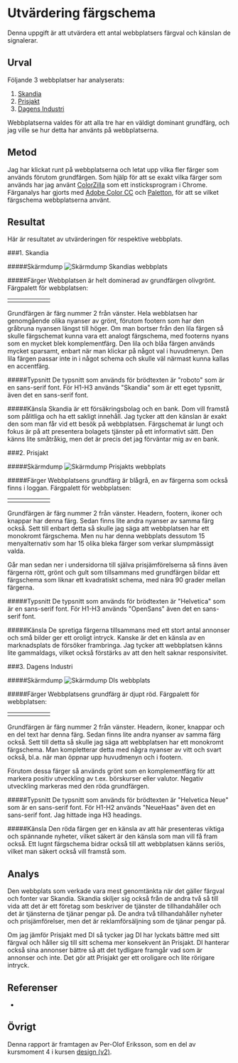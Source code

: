 Utvärdering färgschema
======================
Denna uppgift är att utvärdera ett antal webbplatsers färgval och känslan de signalerar.

Urval
-----------------------
Följande 3 webbplatser har analyserats:

1. [Skandia](https://www.skandia.se/)
2. [Prisjakt](https://www.prisjakt.nu/)
3. [Dagens Industri](https://www.di.se/)

Webbplatserna valdes för att alla tre har en väldigt dominant grundfärg, och jag ville se hur detta har använts på webbplatserna.

Metod
-----------------------
Jag har klickat runt på webbplatserna och letat upp vilka fler färger som används förutom grundfärgen. Som hjälp för att se exakt vilka färger som används har jag använt [ColorZilla](https://chrome.google.com/webstore/detail/colorzilla/bhlhnicpbhignbdhedgjhgdocnmhomnp) som ett insticksprogram i Chrome. Färganalys har gjorts med [Adobe Color CC](https://color.adobe.com/sv/create/color-wheel/) och [Paletton](http://paletton.com), för att se vilket färgschema webbplatserna använt.

Resultat
-----------------------
Här är resultatet av utvärderingen för respektive webbplats.

###1. Skandia

#####Skärmdump
![Skärmdump Skandias webbplats](image/theme/Skandia.png?w=800)

#####Färger
Webbplatsen är helt dominerad av grundfärgen olivgrönt. Färgpalett för webbplatsen:
<table class="scheme skandia">
<tr>
<td class="color1">
<td class="color2">
<td class="color3">
<td class="color4">
<td class="color5">
<td class="color6">
</tr>
</table>

Grundfärgen är färg nummer 2 från vänster. Hela webblatsen har genomgående olika nyanser av grönt, förutom footern som har den gråbruna nyansen längst till höger. Om man bortser från den lila färgen så skulle färgschemat kunna vara ett analogt färgschema, med footerns nyans som en mycket blek komplementfärg. Den lila och blåa färgen används mycket sparsamt, enbart när man klickar på något val i huvudmenyn. Den lila färgen passar inte in i något schema och skulle väl närmast kunna kallas en accentfärg.

#####Typsnitt
De typsnitt som används för brödtexten är "roboto" som är en sans-serif font. För H1-H3 används "Skandia" som är ett eget typsnitt, även det en sans-serif font.

#####Känsla
Skandia är ett försäkringsbolag och en bank. Dom vill framstå som pålitliga och ha ett sakligt innehåll. Jag tycker att den känslan är exakt den som man får vid ett besök på webbplatsen. Färgschemat är lungt och fokus är på att presentera bolagets tjänster på ett informativt sätt. Den känns lite småtråkig, men det är precis det jag förväntar mig av en bank.

###2. Prisjakt

#####Skärmdump
![Skärmdump Prisjakts webbplats](image/theme/Prisjakt.png?w=800)

#####Färger
Webbplatsens grundfärg är blågrå, en av färgerna som också finns i loggan. Färgpalett för webbplatsen:
<table class="scheme prisjakt">
<tr>
<td class="color1">
<td class="color2">
<td class="color3">
<td class="color4">
<td class="color5">
<td class="color6">
</tr>
</table>

Grundfärgen är färg nummer 2 från vänster. Headern, footern, ikoner och knappar har denna färg. Sedan finns lite andra nyanser av samma färg också. Sett till enbart detta så skulle jag säga att webbplatsen har ett monokromt färgschema.
Men nu har denna webbplats dessutom 15 menyalternativ som har 15 olika bleka färger som verkar slumpmässigt valda.

Går man sedan ner i undersidorna till själva prisjämförelserna så finns även färgerna rött, grönt och gult som tillsammans med grundfärgen bildar ett färgschema som liknar ett kvadratiskt schema, med nära 90 grader mellan färgerna.

#####Typsnitt
De typsnitt som används för brödtexten är "Helvetica" som är en sans-serif font. För H1-H3 används "OpenSans" även det en sans-serif font.

#####Känsla
De spretiga färgerna tillsammans med ett stort antal annonser och små bilder ger ett oroligt intryck. Kanske är det en känsla av en marknadsplats de försöker frambringa. Jag tycker att webbplatsen känns lite gammaldags, vilket också förstärks av att den helt saknar responsivitet.

###3. Dagens Industri

#####Skärmdump
![Skärmdump DIs webbplats](image/theme/Di.png?w=800)

#####Färger
Webbplatsens grundfärg är djupt röd. Färgpalett för webbplatsen:
<table class="scheme di">
<tr>
<td class="color1">
<td class="color2">
<td class="color3">
<td class="color4">
<td class="color5">
<td class="color6">
</tr>
</table>

Grundfärgen är färg nummer 2 från vänster. Headern, ikoner, knappar och en del text har denna färg. Sedan finns lite andra nyanser av samma färg också. Sett till detta så skulle jag säga att webbplatsen har ett monokromt färgschema. Man kompletterar detta med några nyanser av vitt och svart också, bl.a. när man öppnar upp huvudmenyn och i footern.

Förutom dessa färger så används grönt som en komplementfärg för att markera positiv utveckling av t.ex. börskurser eller valutor. Negativ utveckling markeras med den röda grundfärgen.

#####Typsnitt
De typsnitt som används för brödtexten är "Helvetica Neue" som är en sans-serif font. För H1-H2 används "NeueHaas" även det en sans-serif font. Jag hittade inga H3 headings.

#####Känsla
Den röda färgen ger en känsla av att här presenteras viktiga och spännande nyheter, vilket säkert är den känsla som man vill få fram också. Ett lugnt färgschema bidrar också till att webbplatsen känns seriös, vilket man säkert också vill framstå som.

Analys
-----------------------
Den webbplats som verkade vara mest genomtänkta när det gäller färgval och fonter var Skandia. Skandia skiljer sig också från de andra två så till vida att det är ett företag som beskriver de tjänster de tillhandahåller och det är tjänsterna de tjänar pengar på. De andra två tillhandahåller nyheter och prisjämförelser, men det är reklamförsäljning som de tjänar pengar på.

Om jag jämför Prisjakt med DI så tycker jag DI har lyckats bättre med sitt färgval och håller sig till sitt schema mer konsekvent än Prisjakt. DI hanterar också sina annonser bättre så att det tydligare framgår vad som är annonser och inte. Det gör att Prisjakt ger ett oroligare och lite rörigare intryck.

Referenser
-----------------------
-

Övrigt
-----------------------
Denna rapport är framtagen av Per-Olof Eriksson, som en del av kursmoment 4 i kursen [design (v2)](https://dbwebb.se/kurser/design-v2).
